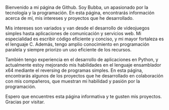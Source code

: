 Bienvenido a mi página de Github. Soy Bubba, un apasionado por la tecnología y la programación. En esta página, encontrarás información acerca de mí, mis intereses y proyectos que he desarrollado.

Mis intereses son variados y van desde el desarrollo de videojuegos simples hasta aplicaciones de comunicación y servicios web. Mi especialidad es escribir código eficiente y conciso, y mi mayor fortaleza es el lenguaje C. Además, tengo amplio conocimiento en programación paralela y siempre priorizo un uso eficiente de los recursos.

También tengo experiencia en el desarrollo de aplicaciones en Python, y actualmente estoy mejorando mis habilidades en el lenguaje ensamblador x64 mediante el reversing de programas simples. En esta página, encontrarás algunos de los proyectos que he desarrollado en colaboración con mis compañeros, que muestran mi habilidad y pasión por la programación.

Espero que encuentres esta página informativa y te gusten mis proyectos. Gracias por visitar.

<!---
Bubbasm/Bubbasm is a ✨ special ✨ repository because its `README.md` (this file) appears on your GitHub profile.
You can click the Preview link to take a look at your changes.
--->
